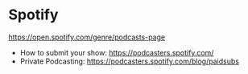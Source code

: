 # Spotify
https://open.spotify.com/genre/podcasts-page
* How to submit your show: https://podcasters.spotify.com/
* Private Podcasting: https://podcasters.spotify.com/blog/paidsubs
